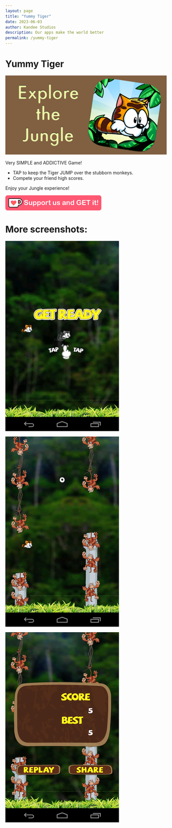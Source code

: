 ```yaml
---
layout: page
title: "Yummy Tiger"
date: 2023-06-03
author: Kandee Studios
description: Our apps make the world better
permalink: /yummy-tiger
---
```


# Yummy Tiger

![Banner](/docs/assets/yummy_tiger/feature_ad.png)

Very SIMPLE and ADDICTIVE Game! 

- TAP to keep the Tiger JUMP over the stubborn monkeys. 
- Compete your friend high scores. 

Enjoy your Jungle experience! 

[![Support Us and Get It](/docs/assets/general/support-us-and-get-it.png)](https://ko-fi.com/s/92e2cbb11b)

# More screenshots:

![Screenshot1](/docs/assets/yummy_tiger/screenshot_1.png)

![Screenshot2](/docs/assets/yummy_tiger/screenshot_2.png)

![Screenshot3](/docs/assets/yummy_tiger/screenshot_3.png)
